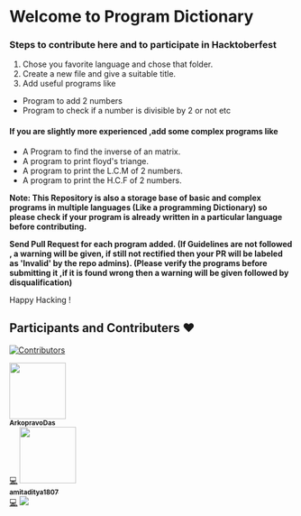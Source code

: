 # Welcome to Program Dictionary

### Steps to contribute here and to participate in Hacktoberfest

1) Chose you favorite language and chose that folder.
2) Create a new file and give a suitable title.
3) Add useful programs like

* Program to add 2 numbers
* Program to check if a number is divisible by 2 or not etc
#### If you are slightly more experienced ,add some complex programs like
* A Program to find the inverse of an matrix.
* A program to print floyd's triange.
* A program to print the L.C.M of 2 numbers.
* A program to print the H.C.F of 2 numbers.

**Note: This Repository is also a storage base of basic and complex programs in multiple languages (Like a programming Dictionary) so please check if your program is already written in a particular language before contributing.**

**Send Pull Request for each program added.
(If Guidelines are not followed , a warning will be given, if still not rectified then your PR will be labeled as 'Invalid' by the repo admins). (Please verify the programs before submitting it ,if it is found wrong then a warning will be given followed by disqualification)**

Happy Hacking !

## Participants and Contributers :heart: 
[![Contributors](https://img.shields.io/badge/All_Contributors-8-orange.svg?style=flat-square)](https://github.com/iAbhishekBasu/Program_Dictionary/graphs/contributors)

<td align="center"><a href="https://github.com/ArkopravoDas"><img src="https://avatars0.githubusercontent.com/u/62611125?v=4" width="100px;" alt=""/><br /><sub><b>ArkopravoDas</b></sub></a><br /><a href="https://github.com/iAbhishekBasu/Program_Dictionary/commits?author=ArkopravoDas" title="Code">💻</a>

<td align="center"><a href="https://github.com/amitaditya1807"><img src="https://avatars2.githubusercontent.com/u/56603497?s=400&v=4" width="100px;" alt=""/><br /><sub><b>amitaditya1807</b></sub></a><br /><a href="https://github.com/iAbhishekBasu/Program_Dictionary/commits?author=amitaditya1807" title="Code">💻</a></td>

<a href="https://github.com/iAbhishekBasu/Program_Dictionary/graphs/contributors">
  <img src="https://contributors-img.web.app/image?repo=iAbhishekBasu/Program_Dictionary" />
</a>



